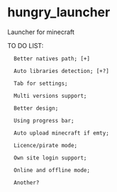 hungry_launcher
===============

Launcher for minecraft

TO DO LIST:

      Better natives path; [+]
	  
	  Auto libraries detection; [+?]

      Tab for settings;

      Multi versions support;

      Better design; 
      
      Using progress bar;

      Auto upload minecraft if emty; 

      Licence/pirate mode;

      Own site login support; 

      Online and offline mode; 
	  
      Another? 
